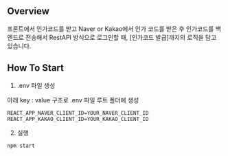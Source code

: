 ## Overview 

프론트에서 인가코드를 받고 Naver or Kakao에서 인가 코드를 받은 후 인가코드를 백엔드로 전송해서 RestAPI 방식으로 로그인할 때, [인가코드 발급]까지의 로직을 담고 있습니다. 

## How To Start

1. .env 파일 생성

아래 key : value 구조로 .env 파일 루트 폴더에 생성

```properties
REACT_APP_NAVER_CLIENT_ID=YOUR_NAVER_CLIENT_ID
REACT_APP_KAKAO_CLIENT_ID=YOUR_KAKAO_CLIENT_ID
```

2. 실행

```console
npm start
```

